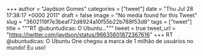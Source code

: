 
+++
author = "Jaydson Gomes"
categories = ["tweet"]
date = "Thu Jul 28 17:38:17 +0000 2011"
draft = false
image = "No media found for this Tweet"
slug = "3602119f7e3beaf72d8924a10f55b22b788f53d8"
tags = ["tweet"]
title = """RT @ubuntudicas: O Ubuntu..."""
tweet = true
tweet_url = "https://twitter.com/jaydson/status/96635601872367616"
+++
RT @ubuntudicas: O Ubuntu One chegou a marca de 1 milhão de usuários no mundo! Eu uso!
